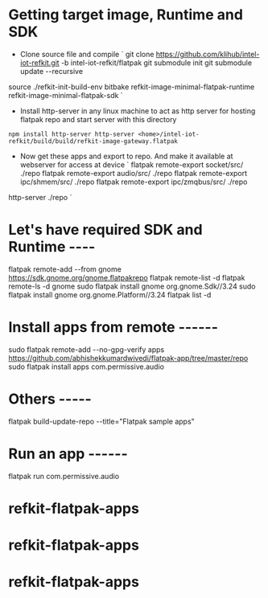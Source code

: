 # Getting target image, Runtime and SDK
* Clone source file and compile
`
git clone https://github.com/klihub/intel-iot-refkit.git -b intel-iot-refkit/flatpak
git submodule init
git submodule update --recursive

source ./refkit-init-build-env
bitbake refkit-image-minimal-flatpak-runtime refkit-image-minimal-flatpak-sdk
`
* Install http-server in any linux machine to act as http server for hosting flatpak repo and start server with this directory

`
npm install http-server
http-server <home>/intel-iot-refkit/build/build/refkit-image-gateway.flatpak
`

* Now get these apps and export to repo. And make it available at webserver for access at device
`
flatpak remote-export socket/src/ ./repo
flatpak remote-export audio/src/ ./repo
flatpak remote-export ipc/shmem/src/ ./repo
flatpak remote-export ipc/zmqbus/src/ ./repo

http-server ./repo
`



# Let's have required SDK and Runtime ----

flatpak remote-add --from gnome https://sdk.gnome.org/gnome.flatpakrepo
flatpak remote-list -d
flatpak remote-ls -d gnome
sudo flatpak install gnome org.gnome.Sdk//3.24
sudo flatpak install gnome org.gnome.Platform//3.24
flatpak list -d

# Install apps from remote ------ 
sudo flatpak remote-add --no-gpg-verify apps https://github.com/abhishekkumardwivedi/flatpak-app/tree/master/repo
sudo flatpak install apps com.permissive.audio

# Others -----
flatpak build-update-repo --title="Flatpak sample apps"

# Run an app ------
flatpak run com.permissive.audio
# refkit-flatpak-apps
# refkit-flatpak-apps
# refkit-flatpak-apps
